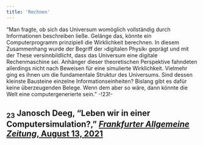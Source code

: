 ```yaml
---
title: 'Rechnen'
---
```


“Man fragte, ob sich das Universum womöglich vollständig durch Informationen beschreiben ließe. Gelänge das, könnte ein Computerprogramm prinzipiell die Wirklichkeit berechnen. In diesem Zusammenhang wurde der Begriff der ›digitalen Physik‹ geprägt und mit der These versinnbildlicht, dass das Universum eine digitale Rechenmaschine sei. Anhänger dieser theoretischen Perspektive fahndeten allerdings nicht nach Beweisen für eine simulierte Wirklichkeit. Vielmehr ging es ihnen um die fundamentale Struktur des Universums. Sind dessen kleinste Bausteine einzelne Informationseinheiten? Bislang gibt es dafür keine überzeugenden Belege. Wenn dem aber so wäre, dann könnte die Welt eine computergenerierte sein.” -!23!-

## <sub class="subscript">**23**</sub> Janosch Deeg, “Leben wir in einer Computersimulation?,” [_Frankfurter Allgemeine Zeitung_, August 13, 2021](https://www.faz.net/-ijr-aemc2)
